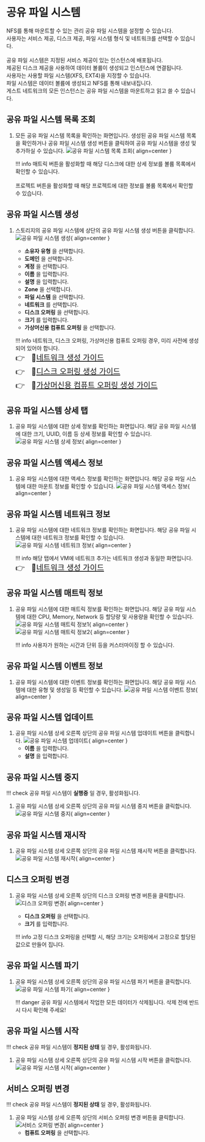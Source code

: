 
# 공유 파일 시스템
NFS를 통해 마운트할 수 있는 관리 공유 파일 시스템을 설정할 수 있습니다.</br>
사용자는 서비스 제공, 디스크 제공, 파일 시스템 형식 및 네트워크를 선택할 수 있습니다.</br></br>
공유 파일 시스템은 지정된 서비스 제공이 있는 인스턴스에 배포됩니다.</br>
제공된 디스크 제공을 사용하여 데이터 볼륨이 생성되고 인스턴스에 연결됩니다.</br>
사용자는 사용할 파일 시스템(XFS, EXT4)을 지정할 수 있습니다.</br>
파일 시스템은 데이터 볼륨에 생성되고 NFS를 통해 내보내집니다. </br>
게스트 네트워크의 모든 인스턴스는 공유 파일 시스템을 마운트하고 읽고 쓸 수 있습니다.</br>

## 공유 파일 시스템 목록 조회
1. 모든 공유 파일 시스템 목록을 확인하는 화면입니다. 생성된 공유 파일 시스템 목록을 확인하거나 공유 파일 시스템 생성 버튼을 클릭하여 공유 파일 시스템을 생성 및 추가하실 수 있습니다.
    ![공유 파일 시스템 목록 조회](../../assets/images/admin-guide/mold/storage/shared-file-system/shared-file-system-dashboard.png){ align=center }

    !!! info
        매트릭 버튼을 활성화할 때 해당 디스크에 대한 상세 정보를 볼륨 목록에서 확인할 수 있습니다.</br></br>
        프로젝트 버튼을 활성화할 때 해당 프로젝트에 대한 정보를 볼륨 목록에서 확인할 수 있습니다.

## 공유 파일 시스템 생성
1. 스토리지의 공유 파일 시스템에 상단의 공유 파일 시스템 생성 버튼을 클릭합니다.
    ![공유 파일 시스템 생성](../../assets/images/admin-guide/mold/storage/shared-file-system/shared-file-system-create.png){ align=center }
    - **소유자 유형** 을 선택합니다.
    - **도메인** 을 선택합니다.
    - **계정** 을 선택합니다.
    - **이름** 을 입력합니다.
    - **설명** 을 입력합니다.
    - **Zone** 을 선택합니다.
    - **파일 시스템** 을 선택합니다.
    - **네트워크** 를 선택합니다.
    - **디스크 오퍼링** 을 선택합니다.
    - **크기** 를 입력합니다.
    - **가상머신용 컴퓨트 오퍼링** 을 선택합니다.

    !!! info
        네트워크, 디스크 오퍼링, 가상머신용 컴퓨트 오퍼링 경우, 미리 사전에 생성되어 있어야 합니다.</br>
        <span style="font-size:20px">👉 &nbsp;&nbsp;🔗[네트워크 생성 가이드](./mold-admin-guide-storage-volume.md/#_3)</span></br>
        <span style="font-size:20px">👉 &nbsp;&nbsp;🔗[디스크 오퍼링 생성 가이드](./mold-admin-guide-storage-volume.md/#_3)</span></br>
        <span style="font-size:20px">👉 &nbsp;&nbsp;🔗[가상머신용 컴퓨트 오퍼링 생성 가이드](./mold-admin-guide-storage-volume.md/#_3)</span>

## 공유 파일 시스템 상세 탭
1. 공유 파일 시스템에 대한 상세 정보를 확인하는 화면입니다. 해당 공유 파일 시스템에 대한 크기, UUID, 이름 등 상세 정보를 확인할 수 있습니다.
    ![공유 파일 시스템 상세 정보](../../assets/images/admin-guide/mold/storage/shared-file-system/shared-file-system-detail-info.png){ align=center }

## 공유 파일 시스템 액세스 정보
1. 공유 파일 시스템에 대한 액세스 정보를 확인하는 화면입니다. 해당 공유 파일 시스템에 대한 마운트 정보를 확인할 수 있습니다.
    ![공유 파일 시스템 액세스 정보](../../assets/images/admin-guide/mold/storage/shared-file-system/shared-file-system-access-info.png){ align=center }

## 공유 파일 시스템 네트워크 정보
1. 공유 파일 시스템에 대한 네트워크 정보를 확인하는 화면입니다. 해당 공유 파일 시스템에 대한 네트워크 정보를 확인할 수 있습니다.
    ![공유 파일 시스템 네트워크 정보](../../assets/images/admin-guide/mold/storage/shared-file-system/shared-file-system-network-info.png){ align=center }

    !!! info
        해당 탭에서 VM에 네트워크 추가는 네트워크 생성과 동일한 화면입니다.</br>
        <span style="font-size:20px">👉 &nbsp;&nbsp;🔗[네트워크 생성 가이드](./mold-admin-guide-storage-volume.md/#_3)</span></br>

## 공유 파일 시스템 매트릭 정보
1. 공유 파일 시스템에 대한 매트릭 정보를 확인하는 화면입니다. 해당 공유 파일 시스템에 대한 CPU, Memory, Network 등 할당량 및 사용량을 확인할 수 있습니다.
    ![공유 파일 시스템 매트릭 정보1](../../assets/images/admin-guide/mold/storage/shared-file-system/shared-file-system-metric-info-01.png){ align=center }
    ![공유 파일 시스템 매트릭 정보2](../../assets/images/admin-guide/mold/storage/shared-file-system/shared-file-system-metric-info-02.png){ align=center }

    !!! info
        사용자가 원하는 시간과 단위 등을 커스터마이징 할 수 있습니다.

## 공유 파일 시스템 이벤트 정보
1. 공유 파일 시스템에 대한 이벤트 정보를 확인하는 화면입니다. 해당 공유 파일 시스템에 대한 유형 및 생성일 등 확인할 수 있습니다.
    ![공유 파일 시스템 이벤트 정보](../../assets/images/admin-guide/mold/storage/shared-file-system/shared-file-system-event-info.png){ align=center }

## 공유 파일 시스템 업데이트
1. 공유 파일 시스템 상세 오른쪽 상단의 공유 파일 시스템 업데이트 버튼을 클릭합니다.
    ![공유 파일 시스템 업데이트](../../assets/images/admin-guide/mold/storage/shared-file-system/shared-file-system-update.png){ align=center }
    - **이름** 을 입력합니다.
    - **설명** 을 입력합니다.

## 공유 파일 시스템 중지
!!! check
    공유 파일 시스템이 **실행중** 일 경우, 활성화됩니다.

1. 공유 파일 시스템 상세 오른쪽 상단의 공유 파일 시스템 중지 버튼을 클릭합니다.
    ![공유 파일 시스템 중지](../../assets/images/admin-guide/mold/storage/shared-file-system/shared-file-system-stop.png){ align=center }

## 공유 파일 시스템 재시작
1. 공유 파일 시스템 상세 오른쪽 상단의 공유 파일 시스템 재시작 버튼을 클릭합니다.
    ![공유 파일 시스템 재시작](../../assets/images/admin-guide/mold/storage/shared-file-system/shared-file-system-restart.png){ align=center }

## 디스크 오퍼링 변경
1. 공유 파일 시스템 상세 오른쪽 상단의 디스크 오퍼링 변경 버튼을 클릭합니다.
    ![디스크 오퍼링 변경](../../assets/images/admin-guide/mold/storage/shared-file-system/shared-file-system-disk-offering-change.png){ align=center }
    - **디스크 오퍼링** 을 선택합니다.
    - **크기** 를 입력합니다.

    !!! info
        고정 디스크 오퍼링을 선택할 시, 해당 크기는 오퍼링에서 고정으로 할당된 값으로 만들어 집니다.

## 공유 파일 시스템 파기
1. 공유 파일 시스템 상세 오른쪽 상단의 공유 파일 시스템 파기 버튼을 클릭합니다.
    ![공유 파일 시스템 파기](../../assets/images/admin-guide/mold/storage/shared-file-system/shared-file-system-destroy.png){ align=center }

    !!! danger
        공유 파일 시스템에서 작업한 모든 데이터가 삭제됩니다. 삭제 전에 반드시 다시 확인해 주세요!

## 공유 파일 시스템 시작
!!! check
    공유 파일 시스템이 **정지된 상태** 일 경우, 활성화됩니다.

1. 공유 파일 시스템 상세 오른쪽 상단의 공유 파일 시스템 시작 버튼을 클릭합니다.
    ![공유 파일 시스템 시작](../../assets/images/admin-guide/mold/storage/shared-file-system/shared-file-system-start.png){ align=center }

## 서비스 오퍼링 변경
!!! check
    공유 파일 시스템이 **정지된 상태** 일 경우, 활성화됩니다.

1. 공유 파일 시스템 상세 오른쪽 상단의 서비스 오퍼링 변경 버튼을 클릭합니다.
    ![서비스 오퍼링 변경](../../assets/images/admin-guide/mold/storage/shared-file-system/shared-file-system-service-offering-change.png){ align=center }
    - **컴퓨트 오퍼링** 을 선택합니다.
